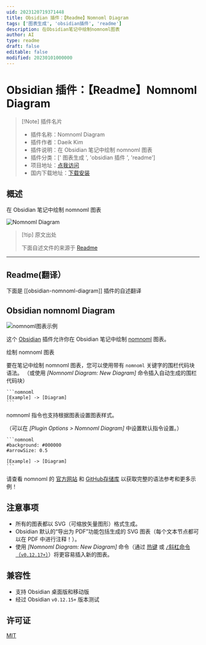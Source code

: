 ```yaml
---
uid: 2023120719371448
title: Obsidian 插件：【Readme】Nomnoml Diagram
tags: ['图表生成', 'obsidian插件', 'readme']
description: 在Obsidian笔记中绘制nomnoml图表
author: AI
type: readme
draft: false
editable: false
modified: 20230101000000
---
```


# Obsidian 插件：【Readme】Nomnoml Diagram

> [!Note] 插件名片
> - 插件名称：Nomnoml Diagram
> - 插件作者：Daeik Kim
> - 插件说明：在 Obsidian 笔记中绘制 nomnoml 图表
> - 插件分类：[' 图表生成 ', 'obsidian 插件 ', 'readme']
> - 项目地址：[点我访问](https://github.com/Daeik/obsidian-nomnoml-diagram)
> - 国内下载地址：[下载安装](https://pkmer.cn/products/plugin/pluginMarket/?obsidian-nomnoml-diagram)

## 概述

在 Obsidian 笔记中绘制 nomnoml 图表

![Nomnoml Diagram](https://cdn.pkmer.cn/covers/obsidian-nomnoml-diagram.gif)

> [!tip] 原文出处
>
>下面自述文件的来源于 [Readme](https://ghproxy.net/https://raw.githubusercontent.com/Daeik/obsidian-nomnoml-diagram/main/README.md)
>

---

## Readme(翻译）

下面是 [[obsidian-nomnoml-diagram]] 插件的自述翻译

## Obsidian nomnoml Diagram

![nomnoml图表示例](https://cdn.pkmer.cn/covers/obsidian-nomnoml-diagram_1_0.gif)

这个 [Obsidian](https://obsidian.md/) 插件允许你在 Obsidian 笔记中绘制 [nomnoml](https://www.nomnoml.com/) 图表。

绘制 nomnoml 图表

要在笔记中绘制 nomnoml 图表，您可以使用带有 `nomnoml` 关键字的围栏代码块语法。 （或使用 *[Nomnoml Diagram: New Diagram]* 命令插入自动生成的围栏代码块）

    ```nomnoml
    [Example] -> [Diagram]
    ```

nomnoml 指令也支持根据图表设置图表样式。

（可以在 *[Plugin Options > Nomnoml Diagram]* 中设置默认指令设置。）

    ```nomnoml
    #background: #000000
    #arrowSize: 0.5

    [Example] -> [Diagram]
    ```

请查看 nomnoml 的 [官方网站](https://www.nomnoml.com/) 和 [GitHub存储库](https://github.com/skanaar/nomnoml) 以获取完整的语法参考和更多示例！

## 注意事项

- 所有的图表都以 SVG（可缩放矢量图形）格式生成。
- Obsidian 默认的“导出为 PDF”功能包括生成的 SVG 图表（每个文本节点都可以在 PDF 中进行注释！）。
- 使用 *[Nomnoml Diagram: New Diagram]* 命令（通过 [热键](https://help.obsidian.md/How+to/Use+hotkeys) 或 [`/`斜杠命令（`v0.12.17+`）](https://forum.obsidian.md/t/obsidian-release-v0-12-17/25270)）将更容易插入新的图表。

## 兼容性

- 支持 Obsidian 桌面版和移动版
- 经过 Obsidian `v0.12.15+` 版本测试

## 许可证

[MIT](./LICENSE)
